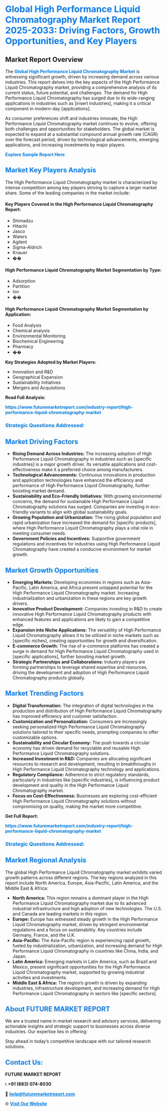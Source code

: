 <h1 style="color: #007BFF;">Global High Performance Liquid Chromatography Market Report 2025-2033: Driving Factors, Growth Opportunities, and Key Players</h1>

<section id="overview">
<h2>Market Report Overview</h2>
<p>The <a href="https://www.futuremarketreport.com/industry-report/high-performance-liquid-chromatography-market" style="color: #007BFF; text-decoration: none;"><strong>Global High Performance Liquid Chromatography Market</strong></a> is witnessing significant growth, driven by increasing demand across various industries. This report delves into the key aspects of the High Performance Liquid Chromatography market, providing a comprehensive analysis of its current status, future potential, and challenges. The demand for High Performance Liquid Chromatography has surged due to its wide-ranging applications in industries such as [insert industries], making it a critical component in modern-day [applications].</p>
<p>As consumer preferences shift and industries innovate, the High Performance Liquid Chromatography market continues to evolve, offering both challenges and opportunities for stakeholders. The global market is expected to expand at a substantial compound annual growth rate (CAGR) over the forecast period, driven by technological advancements, emerging applications, and increasing investments by major players.</p>
</section>

<section id="overview">
<p><a href="https://www.futuremarketreport.com/request-sample/reportId=117146" style="color: #007BFF; text-decoration: none;"><strong>Explore Sample Report Here</strong></a></p>
</section>

<section id="key-players">
<h2 style="color: #007BFF;">Market Key Players Analysis</h2>
<p>The High Performance Liquid Chromatography market is characterized by intense competition among key players striving to capture a larger market share. Some of the leading companies in the market include:</p>
<h4>Key Players Covered in the High Performance Liquid Chromatography Report:</h4>
<ul><li>Shimadzu</li><li>Hitachi</li><li>Jasco</li><li>Waters</li><li>Agilent</li><li>Sigma-Aldrich</li><li>Knauer</li><li>��</li></ul>
<h4>High Performance Liquid Chromatography Market Segmentation by Type:</h4>
<ul><li>Adsorption</li><li>Partition</li><li>Ion</li><li>��</li></ul>

<h4>High Performance Liquid Chromatography Market Segmentation by Application:</h4>
<ul><li>Food Analysis</li><li>Chemical analysis</li><li>Environmental Monitoring</li><li>Biochemical Engineering</li><li>Pharmacy</li><li>��</li></ul>
<p><strong>Key Strategies Adopted by Market Players:</strong></p>
<ul>
<li>Innovation and R&D</li>
<li>Geographical Expansion</li>
<li>Sustainability Initiatives</li>
<li>Mergers and Acquisitions</li>
</ul>
</section>

<section>
<p><strong>Read Full Analysis: </strong></p><a href="https://www.futuremarketreport.com/industry-report/high-performance-liquid-chromatography-market" style="color: #007BFF; text-decoration: none;"><strong>https://www.futuremarketreport.com/industry-report/high-performance-liquid-chromatography-market</strong></a>
<h3 style="color: #007BFF;">Strategic Questions Addressed:</h3>
</section>

<section id="driving-factors">
<h2 style="color: #007BFF;">Market Driving Factors</h2>
<ul>
<li><strong>Rising Demand Across Industries:</strong> The increasing adoption of High Performance Liquid Chromatography in industries such as [specific industries] is a major growth driver. Its versatile applications and cost-effectiveness make it a preferred choice among manufacturers.</li>
<li><strong>Technological Advancements:</strong> Continuous innovations in production and application technologies have enhanced the efficiency and performance of High Performance Liquid Chromatography, further boosting market demand.</li>
<li><strong>Sustainability and Eco-Friendly Initiatives:</strong> With growing environmental concerns, the demand for sustainable High Performance Liquid Chromatography solutions has surged. Companies are investing in eco-friendly variants to align with global sustainability goals.</li>
<li><strong>Growing Population and Urbanization:</strong> The rising global population and rapid urbanization have increased the demand for [specific products], where High Performance Liquid Chromatography plays a vital role in meeting consumer needs.</li>
<li><strong>Government Policies and Incentives:</strong> Supportive government regulations and incentives for industries using High Performance Liquid Chromatography have created a conducive environment for market growth.</li>
</ul>
</section>

<section id="growth-opportunities">
<h2 style="color: #007BFF;">Market Growth Opportunities</h2>
<ul>
<li><strong>Emerging Markets:</strong> Developing economies in regions such as Asia-Pacific, Latin America, and Africa present untapped potential for the High Performance Liquid Chromatography market. Increasing industrialization and urbanization in these regions are key growth drivers.</li>
<li><strong>Innovative Product Development:</strong> Companies investing in R&D to create innovative High Performance Liquid Chromatography products with enhanced features and applications are likely to gain a competitive edge.</li>
<li><strong>Expansion into Niche Applications:</strong> The versatility of High Performance Liquid Chromatography allows it to be utilized in niche markets such as [specific niches], creating opportunities for growth and diversification.</li>
<li><strong>E-commerce Growth:</strong> The rise of e-commerce platforms has created a surge in demand for High Performance Liquid Chromatography used in [specific applications], further boosting market growth.</li>
<li><strong>Strategic Partnerships and Collaborations:</strong> Industry players are forming partnerships to leverage shared expertise and resources, driving the development and adoption of High Performance Liquid Chromatography products globally.</li>
</ul>
</section>

<section id="trending-factors">
<h2 style="color: #007BFF;">Market Trending Factors</h2>
<ul>
<li><strong>Digital Transformation:</strong> The integration of digital technologies in the production and distribution of High Performance Liquid Chromatography has improved efficiency and customer satisfaction.</li>
<li><strong>Customization and Personalization:</strong> Consumers are increasingly seeking personalized High Performance Liquid Chromatography solutions tailored to their specific needs, prompting companies to offer customizable options.</li>
<li><strong>Sustainability and Circular Economy:</strong> The push towards a circular economy has driven demand for recyclable and reusable High Performance Liquid Chromatography solutions.</li>
<li><strong>Increased Investment in R&D:</strong> Companies are allocating significant resources to research and development, resulting in breakthroughs in High Performance Liquid Chromatography technology and applications.</li>
<li><strong>Regulatory Compliance:</strong> Adherence to strict regulatory standards, particularly in industries like [specific industries], is influencing product development and quality in the High Performance Liquid Chromatography market.</li>
<li><strong>Focus on Cost-Effectiveness:</strong> Businesses are exploring cost-efficient High Performance Liquid Chromatography solutions without compromising on quality, making the market more competitive.</li>
</ul>
</section>

<section>
<p><strong>Get Full Report: </strong></p><a href="https://www.futuremarketreport.com/industry-report/high-performance-liquid-chromatography-market" style="color: #007BFF; text-decoration: none;"><strong>https://www.futuremarketreport.com/industry-report/high-performance-liquid-chromatography-market</strong></a>
<h3 style="color: #007BFF;">Strategic Questions Addressed:</h3>
</section>


<section id="regional-analysis">
<h2 style="color: #007BFF;">Market Regional Analysis</h2>
<p>The global High Performance Liquid Chromatography market exhibits varied growth patterns across different regions. The key regions analyzed in this report include North America, Europe, Asia-Pacific, Latin America, and the Middle East & Africa:</p>
<ul>
<li><strong>North America:</strong> This region remains a dominant player in the High Performance Liquid Chromatography market due to its advanced industrial infrastructure and high adoption of new technologies. The U.S. and Canada are leading markets in this region.</li>
<li><strong>Europe:</strong> Europe has witnessed steady growth in the High Performance Liquid Chromatography market, driven by stringent environmental regulations and a focus on sustainability. Key countries include Germany, France, and the U.K.</li>
<li><strong>Asia-Pacific:</strong> The Asia-Pacific region is experiencing rapid growth, fueled by industrialization, urbanization, and increasing demand for High Performance Liquid Chromatography in countries like China, India, and Japan.</li>
<li><strong>Latin America:</strong> Emerging markets in Latin America, such as Brazil and Mexico, present significant opportunities for the High Performance Liquid Chromatography market, supported by growing industrial activities and investments.</li>
<li><strong>Middle East & Africa:</strong> The region’s growth is driven by expanding industries, infrastructure development, and increasing demand for High Performance Liquid Chromatography in sectors like [specific sectors].</li>
</ul>
</section>

<footer>
<h2 style="color: #007BFF;">About FUTURE MARKET REPORT</h2>
<p>We are a trusted name in market research and advisory services, delivering actionable insights and strategic support to businesses across diverse industries. Our expertise lies in offering:</p>

<p>Stay ahead in today’s competitive landscape with our tailored research solutions.</p>

<h2 style="color: #007BFF;">Contact Us:</h2>
<p><strong>FUTURE MARKET REPORT</strong></p>
<p>📞 <strong>+91 (883) 074-8030</strong></p>
<p>📧 <strong><a href="mailto:help@futuremarketreport.com" style="color: #007BFF;">help@futuremarketreport.com</a></strong></p>
<p>🌐 <strong><a href="https://www.futuremarketreport.com/" style="color: #007BFF;">Visit Our Website</a></strong></p>
</footer>